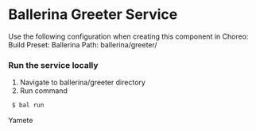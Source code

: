 # Ballerina Greeter Service

Use the following configuration when creating this component in Choreo:
Build Preset: Ballerina
Path: ballerina/greeter/

### Run the service locally

1. Navigate to ballerina/greeter directory
2. Run command
```bash
 $ bal run
```

Yamete
